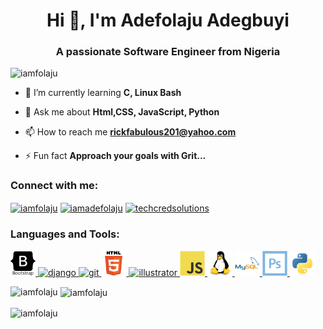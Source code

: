 <h1 align="center">Hi 👋, I'm Adefolaju Adegbuyi</h1>
<h3 align="center">A passionate Software Engineer from Nigeria</h3>

<p align="left"> <img src="https://komarev.com/ghpvc/?username=iamfolaju&label=Profile%20views&color=0e75b6&style=flat" alt="iamfolaju" /> </p>

- 🌱 I’m currently learning **C, Linux Bash**

- 💬 Ask me about **Html,CSS, JavaScript, Python**

- 📫 How to reach me **rickfabulous201@yahoo.com**

- ⚡ Fun fact **Approach your goals with Grit...**

<h3 align="left">Connect with me:</h3>
<p align="left">
<a href="https://codepen.io/iamfolaju" target="blank"><img align="center" src="https://raw.githubusercontent.com/rahuldkjain/github-profile-readme-generator/master/src/images/icons/Social/codepen.svg" alt="iamfolaju" height="30" width="40" /></a>
<a href="https://fb.com/iamadefolaju" target="blank"><img align="center" src="https://raw.githubusercontent.com/rahuldkjain/github-profile-readme-generator/master/src/images/icons/Social/facebook.svg" alt="iamadefolaju" height="30" width="40" /></a>
<a href="https://instagram.com/techcredsolutions" target="blank"><img align="center" src="https://raw.githubusercontent.com/rahuldkjain/github-profile-readme-generator/master/src/images/icons/Social/instagram.svg" alt="techcredsolutions" height="30" width="40" /></a>
</p>

<h3 align="left">Languages and Tools:</h3>
<p align="left"> <a href="https://getbootstrap.com" target="_blank" rel="noreferrer"> <img src="https://raw.githubusercontent.com/devicons/devicon/master/icons/bootstrap/bootstrap-plain-wordmark.svg" alt="bootstrap" width="40" height="40"/> </a> <a href="https://www.djangoproject.com/" target="_blank" rel="noreferrer"> <img src="https://cdn.worldvectorlogo.com/logos/django.svg" alt="django" width="40" height="40"/> </a> <a href="https://git-scm.com/" target="_blank" rel="noreferrer"> <img src="https://www.vectorlogo.zone/logos/git-scm/git-scm-icon.svg" alt="git" width="40" height="40"/> </a> <a href="https://www.w3.org/html/" target="_blank" rel="noreferrer"> <img src="https://raw.githubusercontent.com/devicons/devicon/master/icons/html5/html5-original-wordmark.svg" alt="html5" width="40" height="40"/> </a> <a href="https://www.adobe.com/in/products/illustrator.html" target="_blank" rel="noreferrer"> <img src="https://www.vectorlogo.zone/logos/adobe_illustrator/adobe_illustrator-icon.svg" alt="illustrator" width="40" height="40"/> </a> <a href="https://developer.mozilla.org/en-US/docs/Web/JavaScript" target="_blank" rel="noreferrer"> <img src="https://raw.githubusercontent.com/devicons/devicon/master/icons/javascript/javascript-original.svg" alt="javascript" width="40" height="40"/> </a> <a href="https://www.linux.org/" target="_blank" rel="noreferrer"> <img src="https://raw.githubusercontent.com/devicons/devicon/master/icons/linux/linux-original.svg" alt="linux" width="40" height="40"/> </a> <a href="https://www.mysql.com/" target="_blank" rel="noreferrer"> <img src="https://raw.githubusercontent.com/devicons/devicon/master/icons/mysql/mysql-original-wordmark.svg" alt="mysql" width="40" height="40"/> </a> <a href="https://www.photoshop.com/en" target="_blank" rel="noreferrer"> <img src="https://raw.githubusercontent.com/devicons/devicon/master/icons/photoshop/photoshop-line.svg" alt="photoshop" width="40" height="40"/> </a> <a href="https://www.python.org" target="_blank" rel="noreferrer"> <img src="https://raw.githubusercontent.com/devicons/devicon/master/icons/python/python-original.svg" alt="python" width="40" height="40"/> </a> </p>

<p><img align="left" src="https://github-readme-stats.vercel.app/api/top-langs?username=iamfolaju&show_icons=true&locale=en&layout=compact" alt="iamfolaju" /></p>

<p>&nbsp;<img align="center" src="https://github-readme-stats.vercel.app/api?username=iamfolaju&show_icons=true&locale=en" alt="iamfolaju" /></p>

<p><img align="center" src="https://github-readme-streak-stats.herokuapp.com/?user=iamfolaju&" alt="iamfolaju" /></p>

